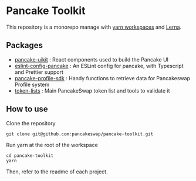 # Pancake Toolkit

This repository is a monorepo manage with [yarn workspaces](https://classic.yarnpkg.com/en/docs/workspaces/) and [Lerna](https://lerna.js.org/). 

## Packages

- [pancake-uikit](https://peiko-git.space/Hromov/pickleswap-toolkit/-/tree/master/packages/pancake-uikit) : React components used to build the Pancake UI
- [eslint-config-pancake](https://peiko-git.space/Hromov/pickleswap-toolkit/-/tree/master/packages/eslint-config-pancake) : An ESLint config for pancake, with Typescript and Prettier support
- [pancake-profile-sdk](https://peiko-git.space/Hromov/pickleswap-toolkit/-/tree/master/packages/pancake-profile-sdk) : Handy functions to retrieve data for Pancakeswap Profile system
- [token-lists](https://peiko-git.space/Hromov/pickleswap-toolkit/-/tree/master/packages/token-lists) : Main PancakeSwap token list and tools to validate it

## How to use

Clone the repository 

```
git clone git@github.com:pancakeswap/pancake-toolkit.git
```

Run yarn at the root of the workspace

```
cd pancake-toolkit
yarn
```

Then, refer to the readme of each project.
